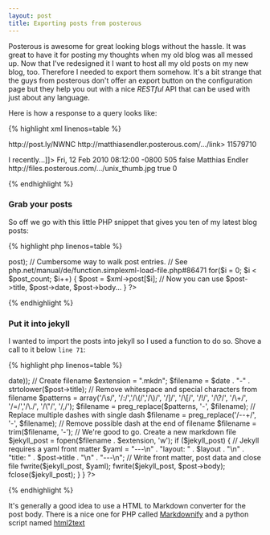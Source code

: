 ```yaml
---
layout: post
title: Exporting posts from posterous
---
```


Posterous is awesome for great looking blogs without the hassle.
It was great to have it for posting my thoughts when my old blog was
all messed up. Now that I've redesigned it I want to host all my old
posts on my new blog, too. Therefore I needed to export them somehow.
It's a bit strange that the guys from posterous don't offer an export button on the configuration
page but they help you out with a nice *RESTful* API that can be used with 
just about any language.

Here is how a response to a query looks like:

{% highlight xml linenos=table %}

<post> 
  <url>http://post.ly/NWNC</url> 
  <link>http://matthiasendler.posterous.com/.../link> 
  <title>Overkill: Java as a first programming language</title> 
  <id>11579710</id> 
  <body> 
    <![CDATA[><p>I recently...]]>
  </body> 
  <date>Fri, 12 Feb 2010 08:12:00 -0800</date> 
  <views>505</views> 
  <private>false</private> 
  <author>Matthias Endler</author> 
  <authorpic>http://files.posterous.com/.../unix_thumb.jpg</authorpic> 
  <commentsenabled>true</commentsenabled> 
  <commentsCount>0</commentsCount> 
</post>

{% endhighlight %}

### Grab your posts

So off we go with this little PHP snippet that gives you 
ten of my latest blog posts:

{% highlight php linenos=table %}

<?php
// Posterous PHP export. Requires PHP 5.1.0 or newer
// Documentation on http://posterous.com/api/reading

// Query options
$site_id = "";     // Either use id of the site...
$hostname = "matthiasendler"; // ...or a subdomain
$num_posts = 10;        // Number of posts to read
$page = 1;                    // Get specific page
$tag = "";           // Grab posts with these tags

// Create query string
if ($site_id)   $query = $site_id;
else            $query = $hostname;

$query .= "&" . $num_posts . "&" . $page;
if ($tag) $query .= "&" . $tag;

// Start request
$url = "http://posterous.com/api/readposts" . $query;
$xml = simplexml_load_file($url);
$post_count = count($xml->post);

// Cumbersome way to walk post entries. 
// See php.net/manual/de/function.simplexml-load-file.php#86471
for($i = 0; $i < $post_count; $i++) { 
  $post = $xml->post[$i]; 
  // Now you can use $post->title, $post->date, $post->body...
}
?>

{% endhighlight %}

### Put it into jekyll
I wanted to import the posts into jekyll so I used a function to do so. Shove
a call to it below <code>line 71</code>:

{% highlight php linenos=table %}

<?php
/**
 * Formats a posterous post as markdown to use it with jekyll
 * array  $post   The post that gets processed
 * string $layout The liquid template to use 
 */
 function write_markdown($post, $layout) {
	// Extract relevant data from $post
	$date  = date("Y-m-d", strtotime($post->date));
	
	// Create filename
	$extension = ".mkdn";
	$filename = $date . "-" . strtolower($post->title);
	
	// Remove whitespace and special characters from filename
	$patterns = array('/\s/', '/:/','/\(/','/\)/', '/]/', 
	'/\[/', '/!/', '/\?/', '/\+/', '/=/','/\./', '/\"/', '/,/');
	$filename = preg_replace($patterns, '-', $filename);
	
	// Replace multiple dashes with single dash
	$filename = preg_replace('/--+/', '-', $filename);
	
	// Remove possible dash at the end of filename
	$filename = trim($filename, '-');
	
	// We're good to go. Create a new markdown file
	$jekyll_post = fopen($filename . $extension, 'w');
	if ($jekyll_post) {
		// Jekyll requires a yaml front matter
		$yaml = "---\n" .
			"layout: " . $layout       . "\n" .
			"title:  " . $post->title  . "\n" .
			"---\n";
				
		// Write front matter, post data and close file
		fwrite($jekyll_post, $yaml);
		fwrite($jekyll_post, $post->body);
		fclose($jekyll_post);
	}
 }
?>
{% endhighlight %}

It's generally a good idea to use a HTML to Markdown converter for
the post body. There is a nice one for PHP called [Markdownify][1]
and a python script named [html2text][2]


[1]: http://sourceforge.net/projects/markdownify/
[2]: http://www.aaronsw.com/2002/html2text/

